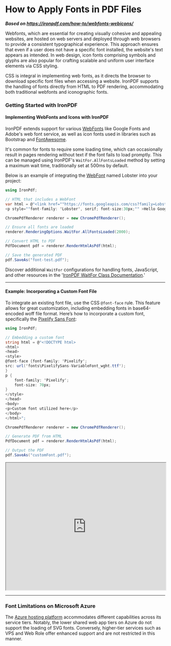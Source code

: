 # How to Apply Fonts in PDF Files

***Based on <https://ironpdf.com/how-to/webfonts-webicons/>***


Webfonts, which are essential for creating visually cohesive and appealing websites, are hosted on web servers and deployed through web browsers to provide a consistent typographical experience. This approach ensures that even if a user does not have a specific font installed, the website's text appears as intended. In web design, icon fonts comprising symbols and glyphs are also popular for crafting scalable and uniform user interface elements via CSS styling.

CSS is integral in implementing web fonts, as it directs the browser to download specific font files when accessing a website. IronPDF supports the handling of fonts directly from HTML to PDF rendering, accommodating both traditional webfonts and iconographic fonts.

### Getting Started with IronPDF

#### Implementing WebFonts and Icons with IronPDF

IronPDF extends support for various [WebFonts](https://developer.mozilla.org/en-US/docs/Learn/CSS/Styling_text/Web_fonts) like Google Fonts and Adobe's web font service, as well as icon fonts used in libraries such as Bootstrap and [FontAwesome](https://www.w3schools.com/icons/fontawesome5_intro.asp).

It's common for fonts to require some loading time, which can occasionally result in pages rendering without text if the font fails to load promptly. This can be managed using IronPDF's `WaitFor.AllFontsLoaded` method by setting a maximum wait time, traditionally set at 500ms by default.

Below is an example of integrating the [WebFont](https://developer.mozilla.org/en-US/docs/Learn/CSS/Styling_text/Web_fonts) named Lobster into your project:

```cs
using IronPdf;

// HTML that includes a WebFont
var html = @"<link href=""https://fonts.googleapis.com/css?family=Lobster"" rel=""stylesheet"">
<p style=""font-family: 'Lobster', serif; font-size:30px;"" >Hello Google Fonts</p>";

ChromePdfRenderer renderer = new ChromePdfRenderer();

// Ensure all fonts are loaded
renderer.RenderingOptions.WaitFor.AllFontsLoaded(2000);

// Convert HTML to PDF
PdfDocument pdf = renderer.RenderHtmlAsPdf(html);

// Save the generated PDF
pdf.SaveAs("font-test.pdf");
```

Discover additional `WaitFor` configurations for handling fonts, JavaScript, and other resources in the '[IronPDF WaitFor Class Documentation](https://ironpdf.com/how-to/waitfor/).'

---

#### Example: Incorporating a Custom Font File

To integrate an existing font file, use the CSS `@font-face` rule. This feature allows for great customization, including embedding fonts in base64-encoded woff file format. Here’s how to incorporate a custom font, specifically the [Pixelify Sans Font](https://fonts.google.com/specimen/Pixelify+Sans):

```cs
using IronPdf;

// Embedding a custom font
string html = @"<!DOCTYPE html>
<html>
<head>
<style>
@font-face {font-family: 'Pixelify';
src: url('fonts\PixelifySans-VariableFont_wght.ttf');
}
p {
    font-family: 'Pixelify';
    font-size: 70px;
}
</style>
</head>
<body>
<p>Custom font utilized here</p>
</body>
</html>";

ChromePdfRenderer renderer = new ChromePdfRenderer();

// Generate PDF from HTML
PdfDocument pdf = renderer.RenderHtmlAsPdf(html);

// Output the PDF
pdf.SaveAs("customFont.pdf");
```

<iframe loading="lazy" src="https://ironpdf.com/static-assets/pdf/how-to/webfonts-webicons/customFont.pdf" width="100%" height="400px">
</iframe>

---

### Font Limitations on Microsoft Azure

The [Azure hosting platform](https://azure.microsoft.com/en-us/) accommodates different capabilities across its service tiers. Notably, the lower shared web app tiers on Azure do not support the loading of SVG fonts. Conversely, higher-tier services such as VPS and Web Role offer enhanced support and are not restricted in this manner.